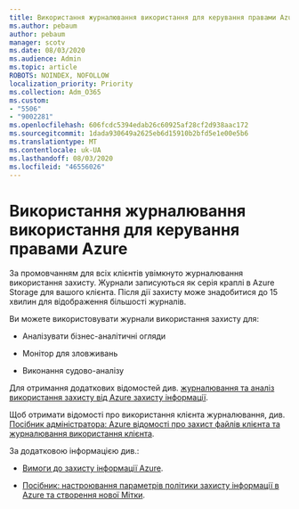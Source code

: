 ```yaml
---
title: Використання журналювання використання для керування правами Azure
ms.author: pebaum
author: pebaum
manager: scotv
ms.date: 08/03/2020
ms.audience: Admin
ms.topic: article
ROBOTS: NOINDEX, NOFOLLOW
localization_priority: Priority
ms.collection: Adm_O365
ms.custom:
- "5506"
- "9002281"
ms.openlocfilehash: 606fcdc5394edab26c60925af28cf2d938aac172
ms.sourcegitcommit: 1dada930649a2625eb6d15910b2bfd5e1e00e5b6
ms.translationtype: MT
ms.contentlocale: uk-UA
ms.lasthandoff: 08/03/2020
ms.locfileid: "46556026"
---
```

# <a name="use-usage-logging-for-azure-rights-management"></a>Використання журналювання використання для керування правами Azure

За промовчанням для всіх клієнтів увімкнуто журналювання використання захисту. Журнали записуються як серія краплі в Azure Storage для вашого клієнта. Після дії захисту може знадобитися до 15 хвилин для відображення більшості журналів.

Ви можете використовувати журнали використання захисту для:

- Аналізувати бізнес-аналітичні огляди

- Монітор для зловживань

- Виконання судово-аналізу

Для отримання додаткових відомостей див. [журналювання та аналіз використання захисту від Azure захисту інформації](https://docs.microsoft.com/azure/information-protection/log-analyze-usage).

Щоб отримати відомості про використання клієнта журналювання, див. [Посібник адміністратора: Azure відомості про захист файлів клієнта та журналювання використання клієнта](https://docs.microsoft.com/azure/information-protection/rms-client/client-admin-guide-files-and-logging).

За додатковою інформацією див.:

- [Вимоги до захисту інформації Azure](https://docs.microsoft.com/azure/information-protection/get-started/requirements).
    
- [Посібник: настроювання параметрів політики захисту інформації в Azure та створення нової Мітки](https://docs.microsoft.com/azure/information-protection/get-started/infoprotect-quick-start-tutorial).